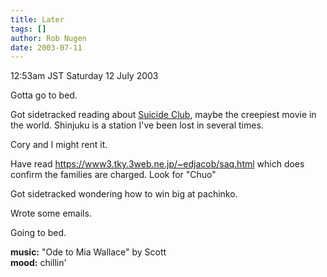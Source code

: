 ```yaml
---
title: Later
tags: []
author: Rob Nugen
date: 2003-07-11
---
```


<p class=date>12:53am JST Saturday 12 July 2003</p>

<p>Gotta go to bed.</p>

<p>Got sidetracked reading about <a
href="https://www.mandiapple.com/snowblood/suicidecircle.htm ">Suicide
Club</a>, maybe the creepiest movie in the world.  Shinjuku is a
station I've been lost in several times.</p>

<p>Cory and I might rent it.</p>

<p>Have read <a
href="https://www3.tky.3web.ne.jp/~edjacob/saq.html">https://www3.tky.3web.ne.jp/~edjacob/saq.html</a>
which does confirm the families are charged.  Look for "Chuo"</p>

<p>Got sidetracked wondering how to win big at pachinko.</p>

<p>Wrote some emails.</p>

<p>Going to bed.</p>

<p><b>music:</b> "Ode to Mia Wallace" by Scott
<br><b>mood:</b> chillin'</p>
